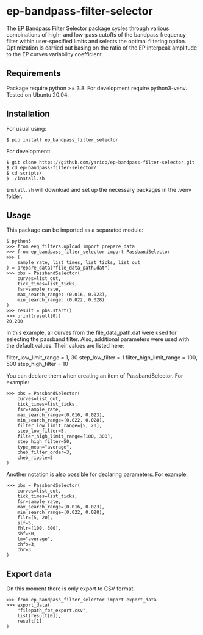 # ep-bandpass-filter-selector

The EP Bandpass Filter Selector package cycles through various combinations of high- and low-pass cutoffs of the bandpass frequency filter within user-specified limits and selects the optimal filtering option. Optimization is carried out basing on the ratio of the EP interpeak amplitude to the EP curves variability coefficient.


## Requirements

Package require python >= 3.8.
For development require python3-venv.
Tested on Ubuntu 20.04.


## Installation

For usual using:

```
$ pip install ep_bandpass_filter_selector
```

For development:

```
$ git clone https://github.com/yaricp/ep-bandpass-filter-selector.git
$ cd ep-bandpass-filter-selector/
$ cd scripts/
$ ./install.sh
```

`install.sh` will download and set up the necessary packages in the .venv folder.


## Usage

This package can be imported as a separated module:

```
$ python3
>>> from eeg_filters.upload import prepare_data
>>> from ep_bandpass_filter_selector import PassbandSelector
>>> (
    sample_rate, list_times, list_ticks, list_out
) = prepare_data("file_data_path.dat")
>>> pbs = PassbandSelector(
    curves=list_out,
    tick_times=list_ticks,
    fsr=sample_rate,
    max_search_range: (0.016, 0.023),
    min_search_range: (0.022, 0.028)
)
>>> result = pbs.start()
>>> print(result[0])
20,200
```
In this example, all curves from the file_data_path.dat were used for selecting the passband filter.
Also, additional parameters were used with the default values. 
Their values are listed here:

filter_low_limit_range = 1, 30
step_low_filter = 1
filter_high_limit_range = 100, 500
step_high_filter = 10

You can declare them when creating an item of PassbandSelector.
For example:

```
>>> pbs = PassbandSelector(
    curves=list_out,
    tick_times=list_ticks,
    fsr=sample_rate,
    max_search_range=(0.016, 0.023),
    min_search_range=(0.022, 0.028),
    filter_low_limit_range=[5, 20],
    step_low_filter=5,
    filter_high_limit_range=[100, 300],
    step_high_filter=50,
    type_mean="average",
    cheb_filter_order=3,
    cheb_ripple=3
)
```
Another notation is also possible for declaring parameters.
For example:

```
>>> pbs = PassbandSelector(
    curves=list_out,
    tick_times=list_ticks,
    fsr=sample_rate,
    max_search_range=(0.016, 0.023),
    min_search_range=(0.022, 0.028),
    fllr=[5, 20],
    slf=5,
    fhlr=[100, 300],
    shf=50,
    tm="average",
    chfo=3,
    chr=3
)
```

## Export data

On this moment there is only export to CSV format.

```
>>> from ep_bandpass_filter_selector import export_data
>>> export_data(
    "filepath_for_export.csv",
    list(result[0]),
    result[1]
) 
```
